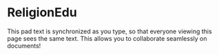 # ReligionEdu

This pad text is synchronized as you type, so that everyone viewing this page sees the same text.  This allows you to collaborate seamlessly on documents!